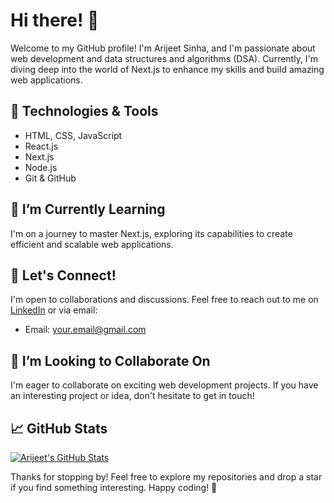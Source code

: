 # Hi there! 👋

Welcome to my GitHub profile! I'm Arijeet Sinha, and I'm passionate about web development and data structures and algorithms (DSA). Currently, I'm diving deep into the world of Next.js to enhance my skills and build amazing web applications.

## 🔧 Technologies & Tools
- HTML, CSS, JavaScript
- React.js
- Next.js
- Node.js
- Git & GitHub

## 🌱 I’m Currently Learning
I'm on a journey to master Next.js, exploring its capabilities to create efficient and scalable web applications.

## 💬 Let's Connect!
I'm open to collaborations and discussions. Feel free to reach out to me on [LinkedIn](https://www.linkedin.com/in/arijeet-sinha/) or via email:

- Email: your.email@gmail.com

## 🤝 I’m Looking to Collaborate On
I'm eager to collaborate on exciting web development projects. If you have an interesting project or idea, don't hesitate to get in touch!

## 📈 GitHub Stats
[![Arijeet's GitHub Stats](https://github-readme-stats.vercel.app/api?username=your-username&show_icons=true&hide=issues&count_private=true)](https://github.com/your-username)

Thanks for stopping by! Feel free to explore my repositories and drop a star if you find something interesting. Happy coding! 🚀
